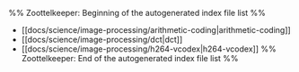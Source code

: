 %% Zoottelkeeper: Beginning of the autogenerated index file list  %%
-  [[docs/science/image-processing/arithmetic-coding|arithmetic-coding]]
-  [[docs/science/image-processing/dct|dct]]
-  [[docs/science/image-processing/h264-vcodex|h264-vcodex]]
%% Zoottelkeeper: End of the autogenerated index file list  %%
